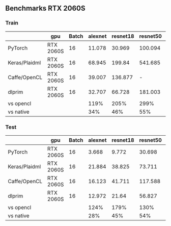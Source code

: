 ## Benchmarks RTX 2060S

### Train

||           gpu|    Batch|alexnet|resnet18|resnet50|  vgg16|mobilenet\_v2|Average|
|--------------|---------|-------|--------|--------|-------|------------|-------|----|
|       PyTorch|RTX 2060S|     16|  11.078|  30.969|100.094|     148.916| 37.829|    |
|Keras/Plaidml |RTX 2060S|     16|  68.945|  199.84|541.685|     926.916|243.272|    |
|  Caffe/OpenCL|RTX 2060S|     16|  39.007| 136.877|      -|     623.156|315.503|    |
|        dlprim|RTX 2060S|     16|  32.707|  66.728|181.003|     432.442| 90.459|    |
|     vs opencl|         |       |    119%|    205%|   299%|        144%|   269%|207%|
|     vs native|         |       |     34%|     46%|    55%|         34%|    42%| 42%|


### Test

||           gpu|    Batch|alexnet|resnet18|resnet50|  vgg16|mobilenet\_v2|Average|
|--------------|---------|-------|--------|--------|-------|------------|-------|-------|
|       PyTorch|RTX 2060S|     16|   3.668|   9.772| 30.698|      45.483| 10.234|       |
|Keras/Plaidml |RTX 2060S|     16|  21.884|  38.825| 73.711|     200.792| 21.007|       |
|  Caffe/OpenCL|RTX 2060S|     16|  16.123|  41.711|117.588|     196.366|  70.61|       |
|        dlprim|RTX 2060S|     16|  12.972|   21.64| 56.827|     112.533| 26.355|       |
|     vs opencl|         |       |    124%|    179%|   130%|        174%|    80%|137.52%|
|     vs native|         |       |     28%|     45%|    54%|         40%|    39%| 41.34%|

